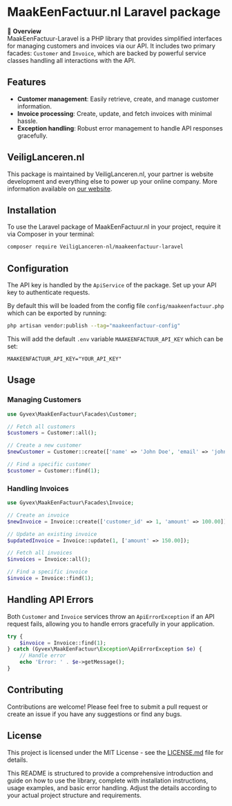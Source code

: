 # MaakEenFactuur.nl Laravel package

📜 **Overview**  
MaakEenFactuur-Laravel is a PHP library that provides simplified interfaces for managing customers and invoices via our API. It includes two primary facades: `Customer` and `Invoice`, which are backed by powerful service classes handling all interactions with the API.

## Features

- **Customer management**: Easily retrieve, create, and manage customer information.
- **Invoice processing**: Create, update, and fetch invoices with minimal hassle.
- **Exception handling**: Robust error management to handle API responses gracefully.

## VeiligLanceren.nl

This package is maintained by VeiligLanceren.nl, your partner is website development and everything else to power up your online company. More information available on [our website](https://veiliglanceren.nl).

## Installation

To use the Laravel package of MaakEenFactuur.nl in your project, require it via Composer in your terminal:

```bash
composer require VeiligLanceren-nl/maakeenfactuur-laravel
```

## Configuration

The API key is handled by the `ApiService` of the package. Set up your API key to authenticate requests.

By default this will be loaded from the config file `config/maakeenfactuur.php` which can be exported by running:

```bash
php artisan vendor:publish --tag="maakeenfactuur-config"
```

This will add the default `.env` variable `MAAKEENFACTUUR_API_KEY` which can be set:

```
MAAKEENFACTUUR_API_KEY="YOUR_API_KEY"
```

## Usage

### Managing Customers

```php
use Gyvex\MaakEenFactuur\Facades\Customer;

// Fetch all customers
$customers = Customer::all();

// Create a new customer
$newCustomer = Customer::create(['name' => 'John Doe', 'email' => 'john@example.com']);

// Find a specific customer
$customer = Customer::find(1);
```

### Handling Invoices

```php
use Gyvex\MaakEenFactuur\Facades\Invoice;

// Create an invoice
$newInvoice = Invoice::create(['customer_id' => 1, 'amount' => 100.00]);

// Update an existing invoice
$updatedInvoice = Invoice::update(1, ['amount' => 150.00]);

// Fetch all invoices
$invoices = Invoice::all();

// Find a specific invoice
$invoice = Invoice::find(1);
```

## Handling API Errors

Both `Customer` and `Invoice` services throw an `ApiErrorException` if an API request fails, allowing you to handle errors gracefully in your application.

```php
try {
    $invoice = Invoice::find(1);
} catch (Gyvex\MaakEenFactuur\Exception\ApiErrorException $e) {
    // Handle error
    echo 'Error: ' . $e->getMessage();
}
```

## Contributing

Contributions are welcome! Please feel free to submit a pull request or create an issue if you have any suggestions or find any bugs.

## License

This project is licensed under the MIT License - see the [LICENSE.md](LICENSE) file for details.

This README is structured to provide a comprehensive introduction and guide on how to use the library, complete with installation instructions, usage examples, and basic error handling. Adjust the details according to your actual project structure and requirements.
